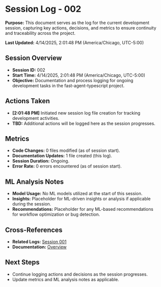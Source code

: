 # Session Log - 002

**Purpose:** This document serves as the log for the current development session, capturing key actions, decisions, and metrics to ensure continuity and traceability across the project.

**Last Updated:** 4/14/2025, 2:01:48 PM (America/Chicago, UTC-5:00)

## Session Overview

- **Session ID:** 002
- **Start Time:** 4/14/2025, 2:01:48 PM (America/Chicago, UTC-5:00)
- **Objective:** Documentation and process logging for ongoing development tasks in the fast-agent-typescript project.

## Actions Taken

- **[2:01:48 PM]** Initiated new session log file creation for tracking development activities.
- **TBD:** Additional actions will be logged here as the session progresses.

## Metrics

- **Code Changes:** 0 files modified (as of session start).
- **Documentation Updates:** 1 file created (this log).
- **Session Duration:** Ongoing.
- **Error Rate:** 0 errors encountered (as of session start).

## ML Analysis Notes

- **Model Usage:** No ML models utilized at the start of this session.
- **Insights:** Placeholder for ML-driven insights or analysis if applicable during the session.
- **Recommendations:** Placeholder for any ML-based recommendations for workflow optimization or bug detection.

## Cross-References

- **Related Logs:** [Session 001](./session-001.md)
- **Documentation:** [Overview](../documentation/overview.md)

## Next Steps

- Continue logging actions and decisions as the session progresses.
- Update metrics and ML analysis notes as applicable.
